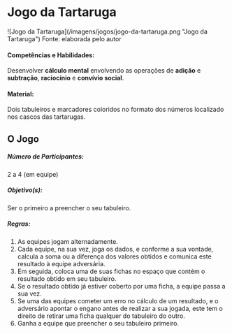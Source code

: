 # Jogo da Tartaruga  
<div class="row text-center">
![Jogo da Tartaruga](/imagens/jogos/jogo-da-tartaruga.png "Jogo da Tartaruga")  
Fonte: elaborada pelo autor</div>

#### <i class="fa fa-child"></i> Competências e Habilidades:  
Desenvolver **cálculo mental** envolvendo as operações de **adição** e **subtração**, **raciocínio** e **convívio social**.

#### <i class="fa fa-scissors"></i> Material:  
Dois tabuleiros e marcadores coloridos no formato dos números localizado nos cascos das tartarugas.

## <div class="row text-center">O Jogo</div>  
##### <i class="fa fa-users"></i> Número de Participantes:  
2 a 4 (em equipe)

##### <i class="fa fa-trophy"></i> Objetivo(s):  
Ser o primeiro a preencher o seu tabuleiro.

##### <i class="fa fa-thumb-tack"></i> Regras:  
1.	As equipes jogam alternadamente.  
2.	Cada equipe, na sua vez, joga os dados, e conforme a sua vontade, calcula a soma ou a diferença dos valores obtidos e comunica este resultado à equipe adversária.  
3.	Em seguida, coloca uma de suas fichas no espaço que contém o resultado obtido em seu tabuleiro.  
4.	Se o resultado obtido já estiver coberto por uma ficha, a equipe passa a sua vez.  
5.	Se uma das equipes cometer um erro no cálculo de um resultado, e o adversário apontar o engano antes de realizar a sua jogada, este tem o direito de retirar uma ficha qualquer do tabuleiro do outro.   
6.	Ganha a equipe que preencher o seu tabuleiro primeiro.  
